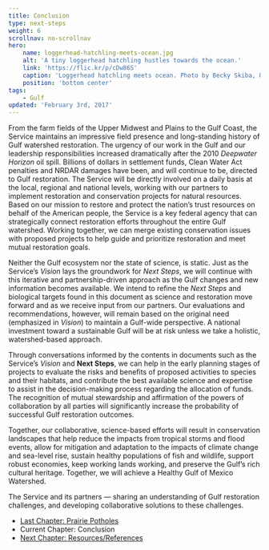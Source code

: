 ```yaml
---
title: Conclusion
type: next-steps
weight: 6
scrollnav: no-scrollnav
hero:
    name: loggerhead-hatchling-meets-ocean.jpg
    alt: 'A tiny loggerhead hatchling hustles towards the ocean.'
    link: 'https://flic.kr/p/cDw86S'
    caption: 'Loggerhead hatchling meets ocean. Photo by Becky Skiba, USFWS.'
    position: 'bottom center'
tags:
    - Gulf
updated: 'February 3rd, 2017'
---
```


From the farm fields of the Upper Midwest and Plains to the Gulf Coast, the Service maintains an impressive field presence and long-standing history of Gulf watershed restoration. The urgency of our work in the Gulf and our leadership responsibilities increased dramatically after the 2010 _Deepwater Horizon_ oil spill. Billions of dollars in settlement funds, Clean Water Act penalties and NRDAR damages have been, and will continue to be, directed to Gulf restoration. The Service will be directly involved on a daily basis at the local, regional and national levels, working with our partners to implement restoration and conservation projects for natural resources. Based on our mission to restore and protect the nation’s trust resources on behalf of the American people, the Service is a key federal agency that can strategically connect restoration efforts throughout the entire Gulf watershed. Working together, we can merge existing conservation issues with proposed projects to help guide and prioritize restoration and meet mutual restoration goals.

Neither the Gulf ecosystem nor the state of science, is static. Just as the Service’s _Vision_ lays the groundwork for _Next Steps_, we will continue with this iterative and partnership-driven approach as the Gulf changes and new information becomes available. We intend to refine the _Next Steps_ and biological targets found in this document as science and restoration move forward and as we receive input from our partners. Our evaluations and recommendations, however, will remain based on the original need (emphasized in _Vision_) to maintain a Gulf-wide perspective. A national investment toward a sustainable Gulf will be at risk unless we take a holistic, watershed-based approach.

Through conversations informed by the contents in documents such as the Service’s _Vision_ and __Next Steps__, we can help in the early planning stages of projects to evaluate the risks and benefits of proposed activities to species and their habitats, and contribute the best available science and expertise to assist in the decision-making process regarding the allocation of funds. The recognition of mutual stewardship and affirmation of the powers of collaboration by all parties will significantly increase the probability of successful Gulf restoration outcomes.

Together, our collaborative, science-based efforts will result in conservation landscapes that help reduce the impacts from tropical storms and flood events, allow for mitigation and adaptation to the impacts of climate change and sea-level rise, sustain healthy populations of fish and wildlife, support robust economies, keep working lands working, and preserve the Gulf’s rich cultural heritage. Together, we will achieve a Healthy Gulf of Mexico Watershed.

The Service and its partners — sharing an understanding of Gulf restoration challenges, and developing collaborative solutions to these challenges.

<ul class="chapter-links">
  <li class="last-chapter"><a href="../next-steps-by-focal-area/prairie-potholes">Last Chapter: Prairie Potholes</a></li>
  <li class="current-chapter"><span>Current Chapter: Conclusion</span></li>
  <li class="next-chapter"><a href="../appendices/resources">Next Chapter: Resources/References</a></li>
</ul>
